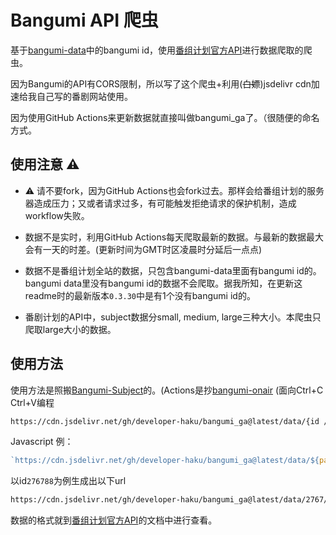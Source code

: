 # Bangumi API 爬虫

基于[bangumi-data](https://github.com/bangumi-data/bangumi-data)中的bangumi id，使用[番组计划官方API](https://github.com/bangumi/api)进行数据爬取的爬虫。

因为Bangumi的API有CORS限制，所以写了这个爬虫+利用(~~白嫖~~)jsdelivr cdn加速给我自己写的番剧网站使用。

因为使用GitHub Actions来更新数据就直接叫做bangumi_ga了。（很随便的命名方式。

## 使用注意 :warning:

- :warning: 请不要fork，因为GitHub Actions也会fork过去。那样会给番组计划的服务器造成压力；又或者请求过多，有可能触发拒绝请求的保护机制，造成workflow失败。

- 数据不是实时，利用GitHub Actions每天爬取最新的数据。与最新的数据最大会有一天的时差。(更新时间为GMT时区凌晨时分延后一点点)

- 数据不是番组计划全站的数据，只包含bangumi-data里面有bangumi id的。bangumi data里没有bangumi id的数据不会爬取。据我所知，在更新这readme时的最新版本`0.3.30`中是有1个没有bangumi id的。

- 番剧计划的API中，subject数据分small, medium, large三种大小。本爬虫只爬取large大小的数据。

## 使用方法

使用方法是照搬[Bangumi-Subject](https://github.com/czy0729/Bangumi-Subject)的。(Actions是抄[bangumi-onair](https://github.com/ekibun/bangumi_onair) (面向Ctrl+C Ctrl+V编程

```bash
https://cdn.jsdelivr.net/gh/developer-haku/bangumi_ga@latest/data/{id / 100 (去小数点)}/{id}.json
```

Javascript 例：

```javascript
`https://cdn.jsdelivr.net/gh/developer-haku/bangumi_ga@latest/data/${parseInt(parseInt(id) / 100)}/${id}.json`
```

以id`276788`为例生成出以下url

```bash
https://cdn.jsdelivr.net/gh/developer-haku/bangumi_ga@latest/data/2767/276788.json
```

数据的格式就到[番组计划官方API](https://github.com/bangumi/api)的文档中进行查看。
